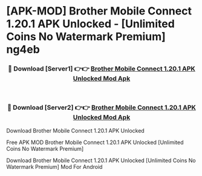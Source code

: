 # [APK-MOD] Brother Mobile Connect 1.20.1 APK Unlocked - [Unlimited Coins No Watermark Premium] ng4eb



<div align="center">
<h3>🔴 Download [Server1] 👉👉 <a href="https://momento.my/?title=Brother_Mobile_Connect_1.20.1_APK_Unlocked">Brother Mobile Connect 1.20.1 APK Unlocked Mod Apk</a></h3><br>

<h3>🔴 Download [Server2] 👉👉 <a href="https://momento.my/?title=Brother_Mobile_Connect_1.20.1_APK_Unlocked">Brother Mobile Connect 1.20.1 APK Unlocked Mod Apk</a></h3>
</div>



Download Brother Mobile Connect 1.20.1 APK Unlocked 

Free APK MOD Brother Mobile Connect 1.20.1 APK Unlocked [Unlimited Coins No Watermark Premium]

Download Brother Mobile Connect 1.20.1 APK Unlocked [Unlimited Coins No Watermark Premium] Mod For Android
